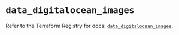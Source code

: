 # `data_digitalocean_images`

Refer to the Terraform Registry for docs: [`data_digitalocean_images`](https://registry.terraform.io/providers/digitalocean/digitalocean/2.34.1/docs/data-sources/images).
